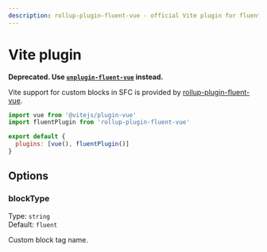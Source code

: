 ```yaml
---
description: rollup-plugin-fluent-vue - official Vite plugin for fluent-vue that allows defining locale messages directly in Vue SFC files
---
```


# Vite plugin

**Deprecated. Use [`unplugin-fluent-vue`](/integrations/unplugin.html) instead.**

Vite support for custom blocks in SFC is provided by [rollup-plugin-fluent-vue](https://www.npmjs.com/package/rollup-plugin-fluent-vue).

```js
import vue from '@vitejs/plugin-vue'
import fluentPlugin from 'rollup-plugin-fluent-vue'

export default {
  plugins: [vue(), fluentPlugin()]
}
```

## Options

### blockType

Type: `string`<br>
Default: `fluent`

Custom block tag name.
